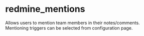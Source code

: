 redmine_mentions
================

Allows users to mention team members in their notes/comments.
Mentioning triggers can be selected from configuration page.
